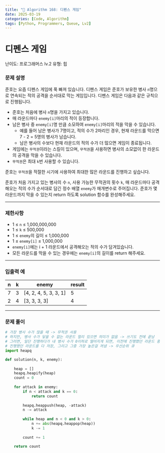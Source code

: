 ```yaml
---
title: "🧠 Algorithm 168: 디펜스 게임"
date: 2025-03-19
categories: [Code, Algorithm]
tags: [Python, Programmers, Queue, Lv2]
---
```


# 디펜스 게임

난이도: 프로그래머스 lv.2
유형: 힙

### **문제 설명**

준호는 요즘 디펜스 게임에 푹 빠져 있습니다. 디펜스 게임은 준호가 보유한 병사 `n`명으로 연속되는 적의 공격을 순서대로 막는 게임입니다. 디펜스 게임은 다음과 같은 규칙으로 진행됩니다.

- 준호는 처음에 병사 `n`명을 가지고 있습니다.
- 매 라운드마다 `enemy[i]`마리의 적이 등장합니다.
- 남은 병사 중 `enemy[i]`명 만큼 소모하여 `enemy[i]`마리의 적을 막을 수 있습니다.
    - 예를 들어 남은 병사가 7명이고, 적의 수가 2마리인 경우, 현재 라운드를 막으면 7 - 2 = 5명의 병사가 남습니다.
    - 남은 병사의 수보다 현재 라운드의 적의 수가 더 많으면 게임이 종료됩니다.
- 게임에는 `무적권`이라는 스킬이 있으며, `무적권`을 사용하면 병사의 소모없이 한 라운드의 공격을 막을 수 있습니다.
- `무적권`은 최대 `k`번 사용할 수 있습니다.

준호는 `무적권`을 적절한 시기에 사용하여 최대한 많은 라운드를 진행하고 싶습니다.

준호가 처음 가지고 있는 병사의 수 `n`, 사용 가능한 무적권의 횟수 `k`, 매 라운드마다 공격해오는 적의 수가 순서대로 담긴 정수 배열 `enemy`가 매개변수로 주어집니다. 준호가 몇 라운드까지 막을 수 있는지 return 하도록 solution 함수를 완성해주세요.

---

### 제한사항

- 1 ≤ `n` ≤ 1,000,000,000
- 1 ≤ `k` ≤ 500,000
- 1 ≤ `enemy`의 길이 ≤ 1,000,000
- 1 ≤ `enemy[i]` ≤ 1,000,000
- `enemy[i]`에는 i + 1 라운드에서 공격해오는 적의 수가 담겨있습니다.
- 모든 라운드를 막을 수 있는 경우에는 `enemy[i]`의 길이를 return 해주세요.

---

### 입출력 예

| n | k | enemy | result |
| --- | --- | --- | --- |
| 7 | 3 | [4, 2, 4, 5, 3, 3, 1] | 5 |
| 2 | 4 | [3, 3, 3, 3] | 4 |

---

### 문제 풀이

```python
# 가장 병사 수가 많을 때 -> 무적권 사용
# 하지만, 병사 수가 닿을 수 없는 라운드 멀리 있으면 의미가 없음 -> 쓰기도 전에 끝남
# 그러면, 일단 진행하다가 내 병사 수가 0이하로 떨어지게 되면, 이전에 진행했던 라운드 중에서 가장 높은 거에 무적권을 썼다 가정 -> 그 만큼 복구
# 진행했던 라운드를 다 저장, 그리고 그중 가장 높은걸 꺼냄 -> 우선순위 큐
import heapq

def solution(n, k, enemy):
    
    heap = []
    heapq.heapify(heap)
    count = 0
    
    for attack in enemy:
        if n < attack and k == 0:
            return count
        
        heapq.heappush(heap, -attack)
        n -= attack
        
        while heap and n < 0 and k > 0:
            n += abs(heapq.heappop(heap))
            k -= 1
        
        count += 1
    
    return count
```
